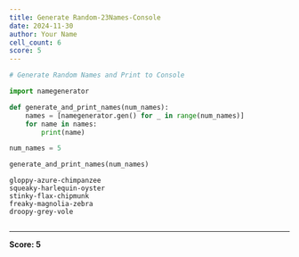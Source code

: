 ```yaml
---
title: Generate Random-23Names-Console
date: 2024-11-30
author: Your Name
cell_count: 6
score: 5
---
```


```python
# Generate Random Names and Print to Console
```


```python
import namegenerator
```


```python
def generate_and_print_names(num_names):
    names = [namegenerator.gen() for _ in range(num_names)]
    for name in names:
        print(name)
```


```python
num_names = 5
```


```python
generate_and_print_names(num_names)
```

    gloppy-azure-chimpanzee
    squeaky-harlequin-oyster
    stinky-flax-chipmunk
    freaky-magnolia-zebra
    droopy-grey-vole



```python

```


---
**Score: 5**
